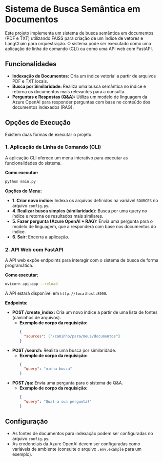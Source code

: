 # Sistema de Busca Semântica em Documentos

Este projeto implementa um sistema de busca semântica em documentos (PDF e TXT) utilizando FAISS para criação de um índice de vetores e LangChain para orquestração. O sistema pode ser executado como uma aplicação de linha de comando (CLI) ou como uma API web com FastAPI.

## Funcionalidades

- **Indexação de Documentos:** Cria um índice vetorial a partir de arquivos PDF e TXT locais.
- **Busca por Similaridade:** Realiza uma busca semântica no índice e retorna os documentos mais relevantes para a consulta.
- **Perguntas e Respostas (Q&A):** Utiliza um modelo de linguagem da Azure OpenAI para responder perguntas com base no conteúdo dos documentos indexados (RAG).

## Opções de Execução

Existem duas formas de executar o projeto:

### 1. Aplicação de Linha de Comando (CLI)

A aplicação CLI oferece um menu interativo para executar as funcionalidades do sistema.

**Como executar:**

```bash
python main.py
```

**Opções do Menu:**

- **1. Criar novo índice:** Indexa os arquivos definidos na variável `SOURCES` no arquivo `config.py`.
- **4. Realizar busca simples (similaridade):** Busca por uma query no índice e retorna os resultados mais similares.
- **5. Fazer pergunta (Azure OpenAI + RAG):** Envia uma pergunta para o modelo de linguagem, que a responderá com base nos documentos do índice.
- **6. Sair:** Encerra a aplicação.

### 2. API Web com FastAPI

A API web expõe endpoints para interagir com o sistema de busca de forma programática.

**Como executar:**

```bash
uvicorn api:app --reload
```

A API estará disponível em `http://localhost:8000`.

**Endpoints:**

- **POST /create_index:** Cria um novo índice a partir de uma lista de fontes (caminhos de arquivos).
  - **Exemplo de corpo da requisição:**
    ```json
    {
      "sources": ["/caminho/para/meus/documentos"]
    }
    ```
- **POST /search:** Realiza uma busca por similaridade.
  - **Exemplo de corpo da requisição:**
    ```json
    {
      "query": "minha busca"
    }
    ```
- **POST /qa:** Envia uma pergunta para o sistema de Q&A.
  - **Exemplo de corpo da requisição:**
    ```json
    {
      "query": "Qual a sua pergunta?"
    }
    ```

## Configuração

- As fontes de documentos para indexação podem ser configuradas no arquivo `config.py`.
- As credenciais da Azure OpenAI devem ser configuradas como variáveis de ambiente (consulte o arquivo `.env.example` para um exemplo).
